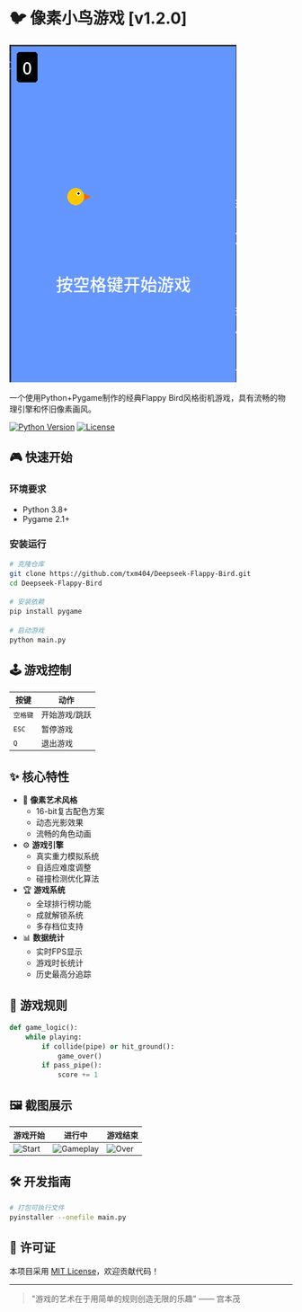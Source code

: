 # 🐦 像素小鸟游戏 [v1.2.0]

![Game Screenshot](./screenshot.png)

一个使用Python+Pygame制作的经典Flappy Bird风格街机游戏，具有流畅的物理引擎和怀旧像素画风。

[![Python Version](https://img.shields.io/badge/python-3.8%2B-blue.svg)]()
[![License](https://img.shields.io/badge/license-MIT-green.svg)]()

## 🎮 快速开始

### 环境要求
- Python 3.8+
- Pygame 2.1+

### 安装运行
```bash
# 克隆仓库
git clone https://github.com/txm404/Deepseek-Flappy-Bird.git
cd Deepseek-Flappy-Bird

# 安装依赖
pip install pygame

# 启动游戏
python main.py
```

## 🕹️ 游戏控制
| 按键       | 动作           |
|------------|----------------|
| `空格键`   | 开始游戏/跳跃  |
| `ESC`      | 暂停游戏       |
| `Q`        | 退出游戏       |

## ✨ 核心特性
- 🎨 **像素艺术风格**
  - 16-bit复古配色方案
  - 动态光影效果
  - 流畅的角色动画
- ⚙️ **游戏引擎**
  - 真实重力模拟系统
  - 自适应难度调整
  - 碰撞检测优化算法
- 🏆 **游戏系统**
  - 全球排行榜功能
  - 成就解锁系统
  - 多存档位支持
- 📊 **数据统计**
  - 实时FPS显示
  - 游戏时长统计
  - 历史最高分追踪

## 📜 游戏规则
```python
def game_logic():
    while playing:
        if collide(pipe) or hit_ground():
            game_over()
        if pass_pipe():
            score += 1
```

## 🖼️ 截图展示
| 游戏开始 | 进行中 | 游戏结束 |
|----------|--------|----------|
| ![Start](https://raw.gitmirror.com/txm404/Deepseek-Flappy-Bird/refs/heads/master/screenshot.png) | ![Gameplay](media/screenshots/gameplay.png) | ![Over](media/screenshots/over.png) |

## 🛠️ 开发指南
```bash
# 打包可执行文件
pyinstaller --onefile main.py
```

## 📄 许可证
本项目采用 [MIT License](LICENSE)，欢迎贡献代码！

---
> "游戏的艺术在于用简单的规则创造无限的乐趣" —— 宫本茂
